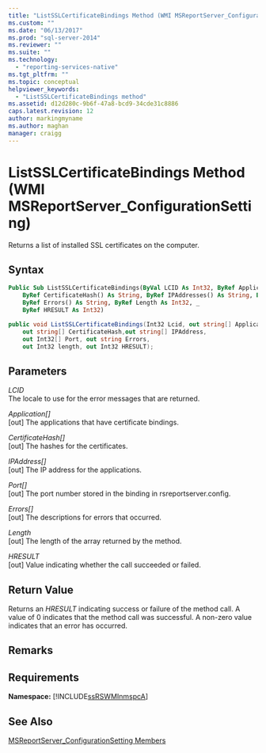 ```yaml
---
title: "ListSSLCertificateBindings Method (WMI MSReportServer_ConfigurationSetting) | Microsoft Docs"
ms.custom: ""
ms.date: "06/13/2017"
ms.prod: "sql-server-2014"
ms.reviewer: ""
ms.suite: ""
ms.technology: 
  - "reporting-services-native"
ms.tgt_pltfrm: ""
ms.topic: conceptual
helpviewer_keywords: 
  - "ListSSLCertificateBindings method"
ms.assetid: d12d280c-9b6f-47a8-bcd9-34cde31c8886
caps.latest.revision: 12
author: markingmyname
ms.author: maghan
manager: craigg
---
```

# ListSSLCertificateBindings Method (WMI MSReportServer_ConfigurationSetting)
  Returns a list of installed SSL certificates on the computer.  
  
## Syntax  
  
```vb  
Public Sub ListSSLCertificateBindings(ByVal LCID As Int32, ByRef Application() As String, _  
    ByRef CertificateHash() As String, ByRef IPAddresses() As String, ByRef Port() As Int32, _  
    ByRef Errors() As String, ByRef Length As Int32, _  
    ByRef HRESULT As Int32)  
```  
  
```csharp  
public void ListSSLCertificateBindings(Int32 Lcid, out string[] Application,   
    out string[] CertificateHash,out string[] IPAddress,   
    out Int32[] Port, out string Errors,   
    out Int32 length, out Int32 HRESULT);  
```  
  
## Parameters  
 *LCID*  
 The locale to use for the error messages that are returned.  
  
 *Application[]*  
 [out] The applications that have certificate bindings.  
  
 *CertificateHash[]*  
 [out] The hashes for the certificates.  
  
 *IPAddress[]*  
 [out] The IP address for the applications.  
  
 *Port[]*  
 [out] The port number stored in the binding in rsreportserver.config.  
  
 *Errors[]*  
 [out] The descriptions for errors that occurred.  
  
 *Length*  
 [out] The length of the array returned by the method.  
  
 *HRESULT*  
 [out] Value indicating whether the call succeeded or failed.  
  
## Return Value  
 Returns an *HRESULT* indicating success or failure of the method call. A value of 0 indicates that the method call was successful. A non-zero value indicates that an error has occurred.  
  
## Remarks  
  
## Requirements  
 **Namespace:** [!INCLUDE[ssRSWMInmspcA](../../includes/ssrswminmspca-md.md)]  
  
## See Also  
 [MSReportServer_ConfigurationSetting Members](msreportserver-configurationsetting-members.md)  
  
  
